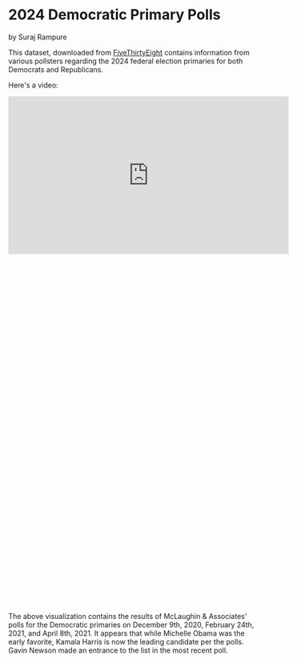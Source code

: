 # 2024 Democratic Primary Polls

by Suraj Rampure

This dataset, downloaded from [FiveThirtyEight](https://github.com/fivethirtyeight/data/tree/master/polls) contains information from various pollsters regarding the 2024 federal election primaries for both Democrats and Republicans.

Here's a video:

<iframe width="560" height="315" src="https://www.youtube.com/embed/dQw4w9WgXcQ" title="YouTube video player" frameborder="0" allow="accelerometer; autoplay; clipboard-write; encrypted-media; gyroscope; picture-in-picture" allowfullscreen></iframe>

 <script src="https://cdn.plot.ly/plotly-latest.min.js"></script>

<div>                            <div id="fbef6c3e-8660-4c04-8f5a-7baeefd3cba3" class="plotly-graph-div" style="height:700px; width:950px;"></div>            <script type="text/javascript">                                    window.PLOTLYENV=window.PLOTLYENV || {};                                    if (document.getElementById("fbef6c3e-8660-4c04-8f5a-7baeefd3cba3")) {                    Plotly.newPlot(                        "fbef6c3e-8660-4c04-8f5a-7baeefd3cba3",                        [{"customdata": ["Tim Kaine", "Ilhan Omar", "Deval Patrick", "Kirsten E. Gillibrand", "John Wright Hickenlooper", "Gavin Newsom", "Beto O'Rourke", "Andrew Cuomo", "Alexandria Ocasio-Cortez", "Cory A. Booker", "Andrew Yang", "Amy Klobuchar", "Pete Buttigieg", "Michelle Obama", "Kamala D. Harris"], "hovertemplate": "(%{x}, %{customdata})", "marker": {"color": "rgb(0,30,66)"}, "name": "12/9/20", "opacity": 0.7, "orientation": "h", "type": "bar", "x": [2.0, 1.0, 1.0, 1.0, 3.0, 0.0, 0.0, 5.0, 7.0, 3.0, 0.0, 2.0, 5.0, 29.0, 25.0], "y": ["Tim Kaine  ", "Ilhan Omar  ", "Deval Patrick  ", "Kirsten E. Gillibrand  ", "John Wright Hickenlooper  ", "Gavin Newsom  ", "Beto O'Rourke  ", "Andrew Cuomo  ", "Alexandria Ocasio-Cortez  ", "Cory A. Booker  ", "Andrew Yang  ", "Amy Klobuchar  ", "Pete Buttigieg  ", "Michelle Obama  ", "Kamala D. Harris  "]}, {"customdata": ["Tim Kaine", "Ilhan Omar", "Deval Patrick", "Kirsten E. Gillibrand", "John Wright Hickenlooper", "Gavin Newsom", "Beto O'Rourke", "Andrew Cuomo", "Alexandria Ocasio-Cortez", "Cory A. Booker", "Andrew Yang", "Amy Klobuchar", "Pete Buttigieg", "Michelle Obama", "Kamala D. Harris"], "hovertemplate": "(%{x}, %{customdata})", "marker": {"color": "rgb(256,200,44)"}, "name": "2/24/21", "opacity": 0.7, "orientation": "h", "type": "bar", "x": [1.0, 1.0, 1.0, 1.0, 2.0, 0.0, 2.0, 1.0, 8.0, 4.0, 4.0, 3.0, 7.0, 23.0, 28.0], "y": ["Tim Kaine  ", "Ilhan Omar  ", "Deval Patrick  ", "Kirsten E. Gillibrand  ", "John Wright Hickenlooper  ", "Gavin Newsom  ", "Beto O'Rourke  ", "Andrew Cuomo  ", "Alexandria Ocasio-Cortez  ", "Cory A. Booker  ", "Andrew Yang  ", "Amy Klobuchar  ", "Pete Buttigieg  ", "Michelle Obama  ", "Kamala D. Harris  "]}, {"customdata": ["Tim Kaine", "Ilhan Omar", "Deval Patrick", "Kirsten E. Gillibrand", "John Wright Hickenlooper", "Gavin Newsom", "Beto O'Rourke", "Andrew Cuomo", "Alexandria Ocasio-Cortez", "Cory A. Booker", "Andrew Yang", "Amy Klobuchar", "Pete Buttigieg", "Michelle Obama", "Kamala D. Harris"], "hovertemplate": "(%{x}, %{customdata})", "marker": {"color": "rgb(0,150,207)"}, "name": "4/8/21", "opacity": 0.7, "orientation": "h", "type": "bar", "x": [1.0, 1.0, 1.0, 2.0, 2.0, 2.0, 2.0, 2.0, 3.0, 4.0, 4.0, 4.0, 5.0, 20.0, 34.0], "y": ["Tim Kaine  ", "Ilhan Omar  ", "Deval Patrick  ", "Kirsten E. Gillibrand  ", "John Wright Hickenlooper  ", "Gavin Newsom  ", "Beto O'Rourke  ", "Andrew Cuomo  ", "Alexandria Ocasio-Cortez  ", "Cory A. Booker  ", "Andrew Yang  ", "Amy Klobuchar  ", "Pete Buttigieg  ", "Michelle Obama  ", "Kamala D. Harris  "]}],                        {"height": 700, "template": {"data": {"bar": [{"error_x": {"color": "#2a3f5f"}, "error_y": {"color": "#2a3f5f"}, "marker": {"line": {"color": "#E5ECF6", "width": 0.5}}, "type": "bar"}], "barpolar": [{"marker": {"line": {"color": "#E5ECF6", "width": 0.5}}, "type": "barpolar"}], "carpet": [{"aaxis": {"endlinecolor": "#2a3f5f", "gridcolor": "white", "linecolor": "white", "minorgridcolor": "white", "startlinecolor": "#2a3f5f"}, "baxis": {"endlinecolor": "#2a3f5f", "gridcolor": "white", "linecolor": "white", "minorgridcolor": "white", "startlinecolor": "#2a3f5f"}, "type": "carpet"}], "choropleth": [{"colorbar": {"outlinewidth": 0, "ticks": ""}, "type": "choropleth"}], "contour": [{"colorbar": {"outlinewidth": 0, "ticks": ""}, "colorscale": [[0.0, "#0d0887"], [0.1111111111111111, "#46039f"], [0.2222222222222222, "#7201a8"], [0.3333333333333333, "#9c179e"], [0.4444444444444444, "#bd3786"], [0.5555555555555556, "#d8576b"], [0.6666666666666666, "#ed7953"], [0.7777777777777778, "#fb9f3a"], [0.8888888888888888, "#fdca26"], [1.0, "#f0f921"]], "type": "contour"}], "contourcarpet": [{"colorbar": {"outlinewidth": 0, "ticks": ""}, "type": "contourcarpet"}], "heatmap": [{"colorbar": {"outlinewidth": 0, "ticks": ""}, "colorscale": [[0.0, "#0d0887"], [0.1111111111111111, "#46039f"], [0.2222222222222222, "#7201a8"], [0.3333333333333333, "#9c179e"], [0.4444444444444444, "#bd3786"], [0.5555555555555556, "#d8576b"], [0.6666666666666666, "#ed7953"], [0.7777777777777778, "#fb9f3a"], [0.8888888888888888, "#fdca26"], [1.0, "#f0f921"]], "type": "heatmap"}], "heatmapgl": [{"colorbar": {"outlinewidth": 0, "ticks": ""}, "colorscale": [[0.0, "#0d0887"], [0.1111111111111111, "#46039f"], [0.2222222222222222, "#7201a8"], [0.3333333333333333, "#9c179e"], [0.4444444444444444, "#bd3786"], [0.5555555555555556, "#d8576b"], [0.6666666666666666, "#ed7953"], [0.7777777777777778, "#fb9f3a"], [0.8888888888888888, "#fdca26"], [1.0, "#f0f921"]], "type": "heatmapgl"}], "histogram": [{"marker": {"colorbar": {"outlinewidth": 0, "ticks": ""}}, "type": "histogram"}], "histogram2d": [{"colorbar": {"outlinewidth": 0, "ticks": ""}, "colorscale": [[0.0, "#0d0887"], [0.1111111111111111, "#46039f"], [0.2222222222222222, "#7201a8"], [0.3333333333333333, "#9c179e"], [0.4444444444444444, "#bd3786"], [0.5555555555555556, "#d8576b"], [0.6666666666666666, "#ed7953"], [0.7777777777777778, "#fb9f3a"], [0.8888888888888888, "#fdca26"], [1.0, "#f0f921"]], "type": "histogram2d"}], "histogram2dcontour": [{"colorbar": {"outlinewidth": 0, "ticks": ""}, "colorscale": [[0.0, "#0d0887"], [0.1111111111111111, "#46039f"], [0.2222222222222222, "#7201a8"], [0.3333333333333333, "#9c179e"], [0.4444444444444444, "#bd3786"], [0.5555555555555556, "#d8576b"], [0.6666666666666666, "#ed7953"], [0.7777777777777778, "#fb9f3a"], [0.8888888888888888, "#fdca26"], [1.0, "#f0f921"]], "type": "histogram2dcontour"}], "mesh3d": [{"colorbar": {"outlinewidth": 0, "ticks": ""}, "type": "mesh3d"}], "parcoords": [{"line": {"colorbar": {"outlinewidth": 0, "ticks": ""}}, "type": "parcoords"}], "pie": [{"automargin": true, "type": "pie"}], "scatter": [{"marker": {"colorbar": {"outlinewidth": 0, "ticks": ""}}, "type": "scatter"}], "scatter3d": [{"line": {"colorbar": {"outlinewidth": 0, "ticks": ""}}, "marker": {"colorbar": {"outlinewidth": 0, "ticks": ""}}, "type": "scatter3d"}], "scattercarpet": [{"marker": {"colorbar": {"outlinewidth": 0, "ticks": ""}}, "type": "scattercarpet"}], "scattergeo": [{"marker": {"colorbar": {"outlinewidth": 0, "ticks": ""}}, "type": "scattergeo"}], "scattergl": [{"marker": {"colorbar": {"outlinewidth": 0, "ticks": ""}}, "type": "scattergl"}], "scattermapbox": [{"marker": {"colorbar": {"outlinewidth": 0, "ticks": ""}}, "type": "scattermapbox"}], "scatterpolar": [{"marker": {"colorbar": {"outlinewidth": 0, "ticks": ""}}, "type": "scatterpolar"}], "scatterpolargl": [{"marker": {"colorbar": {"outlinewidth": 0, "ticks": ""}}, "type": "scatterpolargl"}], "scatterternary": [{"marker": {"colorbar": {"outlinewidth": 0, "ticks": ""}}, "type": "scatterternary"}], "surface": [{"colorbar": {"outlinewidth": 0, "ticks": ""}, "colorscale": [[0.0, "#0d0887"], [0.1111111111111111, "#46039f"], [0.2222222222222222, "#7201a8"], [0.3333333333333333, "#9c179e"], [0.4444444444444444, "#bd3786"], [0.5555555555555556, "#d8576b"], [0.6666666666666666, "#ed7953"], [0.7777777777777778, "#fb9f3a"], [0.8888888888888888, "#fdca26"], [1.0, "#f0f921"]], "type": "surface"}], "table": [{"cells": {"fill": {"color": "#EBF0F8"}, "line": {"color": "white"}}, "header": {"fill": {"color": "#C8D4E3"}, "line": {"color": "white"}}, "type": "table"}]}, "layout": {"annotationdefaults": {"arrowcolor": "#2a3f5f", "arrowhead": 0, "arrowwidth": 1}, "autotypenumbers": "strict", "coloraxis": {"colorbar": {"outlinewidth": 0, "ticks": ""}}, "colorscale": {"diverging": [[0, "#8e0152"], [0.1, "#c51b7d"], [0.2, "#de77ae"], [0.3, "#f1b6da"], [0.4, "#fde0ef"], [0.5, "#f7f7f7"], [0.6, "#e6f5d0"], [0.7, "#b8e186"], [0.8, "#7fbc41"], [0.9, "#4d9221"], [1, "#276419"]], "sequential": [[0.0, "#0d0887"], [0.1111111111111111, "#46039f"], [0.2222222222222222, "#7201a8"], [0.3333333333333333, "#9c179e"], [0.4444444444444444, "#bd3786"], [0.5555555555555556, "#d8576b"], [0.6666666666666666, "#ed7953"], [0.7777777777777778, "#fb9f3a"], [0.8888888888888888, "#fdca26"], [1.0, "#f0f921"]], "sequentialminus": [[0.0, "#0d0887"], [0.1111111111111111, "#46039f"], [0.2222222222222222, "#7201a8"], [0.3333333333333333, "#9c179e"], [0.4444444444444444, "#bd3786"], [0.5555555555555556, "#d8576b"], [0.6666666666666666, "#ed7953"], [0.7777777777777778, "#fb9f3a"], [0.8888888888888888, "#fdca26"], [1.0, "#f0f921"]]}, "colorway": ["#636efa", "#EF553B", "#00cc96", "#ab63fa", "#FFA15A", "#19d3f3", "#FF6692", "#B6E880", "#FF97FF", "#FECB52"], "font": {"color": "#2a3f5f"}, "geo": {"bgcolor": "white", "lakecolor": "white", "landcolor": "#E5ECF6", "showlakes": true, "showland": true, "subunitcolor": "white"}, "hoverlabel": {"align": "left"}, "hovermode": "closest", "mapbox": {"style": "light"}, "paper_bgcolor": "white", "plot_bgcolor": "#E5ECF6", "polar": {"angularaxis": {"gridcolor": "white", "linecolor": "white", "ticks": ""}, "bgcolor": "#E5ECF6", "radialaxis": {"gridcolor": "white", "linecolor": "white", "ticks": ""}}, "scene": {"xaxis": {"backgroundcolor": "#E5ECF6", "gridcolor": "white", "gridwidth": 2, "linecolor": "white", "showbackground": true, "ticks": "", "zerolinecolor": "white"}, "yaxis": {"backgroundcolor": "#E5ECF6", "gridcolor": "white", "gridwidth": 2, "linecolor": "white", "showbackground": true, "ticks": "", "zerolinecolor": "white"}, "zaxis": {"backgroundcolor": "#E5ECF6", "gridcolor": "white", "gridwidth": 2, "linecolor": "white", "showbackground": true, "ticks": "", "zerolinecolor": "white"}}, "shapedefaults": {"line": {"color": "#2a3f5f"}}, "ternary": {"aaxis": {"gridcolor": "white", "linecolor": "white", "ticks": ""}, "baxis": {"gridcolor": "white", "linecolor": "white", "ticks": ""}, "bgcolor": "#E5ECF6", "caxis": {"gridcolor": "white", "linecolor": "white", "ticks": ""}}, "title": {"x": 0.05}, "xaxis": {"automargin": true, "gridcolor": "white", "linecolor": "white", "ticks": "", "title": {"standoff": 15}, "zerolinecolor": "white", "zerolinewidth": 2}, "yaxis": {"automargin": true, "gridcolor": "white", "linecolor": "white", "ticks": "", "title": {"standoff": 15}, "zerolinecolor": "white", "zerolinewidth": 2}}}, "title": {"text": "2024 Democratic Primary Polls (McLaughlin & Associates)"}, "width": 950, "xaxis": {"title": {"text": "%"}}, "yaxis": {"dtick": 1, "showticklabels": true, "title": {"text": "Candidate"}, "type": "category"}},                        {"responsive": true}                    )                };                            </script>        </div>

The above visualization contains the results of McLaughin & Associates' polls for the Democratic primaries on December 9th, 2020, February 24th, 2021, and April 8th, 2021. It appears that while Michelle Obama was the early favorite, Kamala Harris is now the leading candidate per the polls. Gavin Newson made an entrance to the list in the most recent poll.
